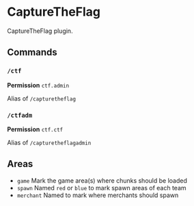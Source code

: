 # CaptureTheFlag

CaptureTheFlag plugin.

## Commands

### `/ctf`

**Permission** `ctf.admin`

Alias of `/capturetheflag`

### `/ctfadm`

**Permission** `ctf.ctf`

Alias of `/capturetheflagadmin`

## Areas

- `game` Mark the game area(s) where chunks should be loaded
- `spawn` Named `red` or `blue` to mark spawn areas of each team
- `merchant` Named to mark where merchants should spawn
